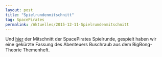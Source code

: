 ```yaml
---
layout: post
title: "Spielrundenmitschnitt"
tag: SpacePirates
permalink: /Aktuelles/2015-12-11-Spielrundenmitschnitt
---
```


Und [hier](http://sundaymoaning.de/smc/smc150-space-pirates-entliche-weiden/) der Mitschnitt der SpacePirates Spielrunde, gespielt haben wir eine gekürzte Fassung des Abenteuers Buschraub aus dem BigBong-Theorie Themenheft.
